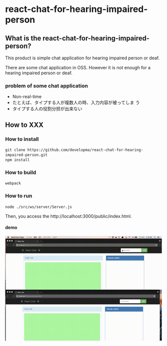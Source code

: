 # react-chat-for-hearing-impaired-person

## What is the react-chat-for-hearing-impaired-person?

This product is simple chat application for hearing impaired person or deaf.  

There are some chat application in OSS.
However it is not enough for a hearing impaired person or deaf.

### problem of some chat application

- Non-real-time
- たとえば、タイプする人が複数人の時、入力内容が被ってしま
う
- タイプする人の役割分担が出来ない

## How to XXX

### How to install

```
git clone https://github.com/developma/react-chat-for-hearing-impaired-person.git
npm install
```

### How to build

```
webpack
```

### How to run

```
node ./src/ws/server/Server.js
```

Then, you access the http://localhost:3000/public/index.html.

#### demo
![demo](./others/demo.gif)